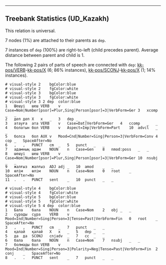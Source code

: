 

--------------------------------------------------------------------------------

## Treebank Statistics (UD_Kazakh)

This relation is universal.

7 nodes (1%) are attached to their parents as `dep`.

7 instances of `dep` (100%) are right-to-left (child precedes parent).
Average distance between parent and child is 1.

The following 2 pairs of parts of speech are connected with `dep`: [kk-pos/VERB]()-[kk-pos/X]() (6; 86% instances), [kk-pos/SCONJ]()-[kk-pos/X]() (1; 14% instances).


~~~ conllu
# visual-style 2	bgColor:blue
# visual-style 2	fgColor:white
# visual-style 3	bgColor:blue
# visual-style 3	fgColor:white
# visual-style 3 2 dep	color:blue
1	Шешуі	шеш	VERB	v	Case=Nom|Number[psor]=Plur,Sing|Person[psor]=3|VerbForm=Ger	3	xcomp	_	_
2	деп	деп	X	x	_	3	dep	_	_
3	атауға	ата	VERB	v	Case=Dat|VerbForm=Ger	4	ccomp	_	_
4	болатын	бол	VERB	v	Aspect=Imp|VerbForm=Part	10	advcl	_	_
5	болса	бол	AUX	v	Mood=Cnd|Number=Sing|Person=3|VerbForm=Conv	4	cop	_	SpaceAfter=No
6	,	,	PUNCT	cm	_	5	punct	_	_
7	адамның	адам	NOUN	n	Case=Gen	8	nmod:poss	_	_
8	шешуі	шеш	VERB	v	Case=Nom|Number[psor]=Plur,Sing|Person[psor]=3|VerbForm=Ger	10	nsubj	_	_
9	жалғыз	жалғыз	ADJ	adj	_	10	amod	_	_
10	өлім	өлім	NOUN	n	Case=Nom	0	root	_	SpaceAfter=No
11	.	.	PUNCT	sent	_	10	punct	_	_

~~~


~~~ conllu
# visual-style 4	bgColor:blue
# visual-style 4	fgColor:white
# visual-style 5	bgColor:blue
# visual-style 5	fgColor:white
# visual-style 5 4 dep	color:blue
1	Бала	бала	NOUN	n	Case=Nom	2	obj	_	_
2	сұрады	сұра	VERB	v	Mood=Ind|Number=Sing|Person=3|Tense=Past|VerbForm=Fin	0	root	_	SpaceAfter=No
3	,	,	PUNCT	cm	_	7	punct	_	_
4	қалай	қалай	X	x	_	5	dep	_	_
5	да	да	SCONJ	cnjadv	_	7	cc	_	_
6	бала	бала	NOUN	n	Case=Nom	7	nsubj	_	_
7	болмады	бол	VERB	v	Mood=Ind|Number=Sing|Person=3|Polarity=Neg|Tense=Past|VerbForm=Fin	2	conj	_	SpaceAfter=No
8	.	.	PUNCT	sent	_	7	punct	_	_

~~~


